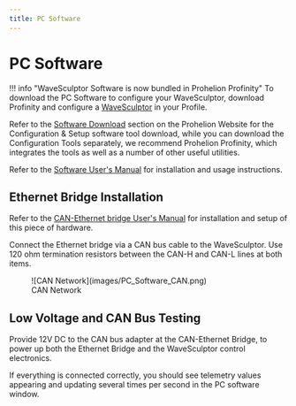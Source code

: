 ```yaml
---
title: PC Software
---
```


# PC Software

!!! info "WaveSculptor Software is now bundled in Prohelion Profinity"
    To download the PC Software to configure your WaveSculptor, download Profinity and configure a [WaveSculptor](../../../Profinity/Profinity_Version2/Components/Motor_Controller/WaveSculptor.md) in your Profile.

Refer to the [Software Download](https://www.prohelion.com/software/) section on the Prohelion Website for the Configuration & Setup software tool download, while you can download the Configuration Tools separately, we recommend Prohelion Profinity, which integrates the tools as well as a number of other useful utilities.

Refer to the [Software User's Manual](../../Config_Software/index.md) for installation and usage instructions.

## Ethernet Bridge Installation

Refer to the [CAN-Ethernet bridge User's Manual](../../../CAN_Bridge/User_Manual/index.md) for installation and setup of this piece of hardware.

Connect the Ethernet bridge via a CAN bus cable to the WaveSculptor. Use 120 ohm termination resistors between the CAN-H and CAN-L lines at both items.

<figure markdown>
![CAN Network](images/PC_Software_CAN.png)
<figcaption>CAN Network</figcaption>
</figure>

## Low Voltage and CAN Bus Testing

Provide 12V DC to the CAN bus adapter at the CAN-Ethernet Bridge, to power up both the Ethernet Bridge and the WaveSculptor control electronics.  

If everything is connected correctly, you should see telemetry values appearing and updating several times per second in the PC software window.



